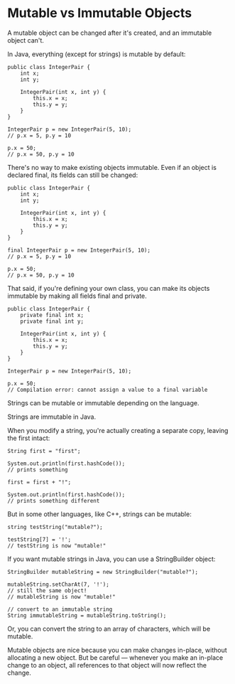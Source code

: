 # Mutable vs Immutable Objects

A mutable object can be changed after it's created, and an immutable object can't.

In Java, everything (except for strings) is mutable by default:

```
public class IntegerPair {
    int x;
    int y;

    IntegerPair(int x, int y) {
        this.x = x;
        this.y = y;
    }
}

IntegerPair p = new IntegerPair(5, 10);
// p.x = 5, p.y = 10

p.x = 50;
// p.x = 50, p.y = 10
```

There's no way to make existing objects immutable. Even if an object is declared final, its fields 
can still be changed:

```
public class IntegerPair {
    int x;
    int y;

    IntegerPair(int x, int y) {
        this.x = x;
        this.y = y;
    }
}

final IntegerPair p = new IntegerPair(5, 10);
// p.x = 5, p.y = 10

p.x = 50;
// p.x = 50, p.y = 10
```

That said, if you're defining your own class, you can make its objects immutable by making all 
fields final and private.

```
public class IntegerPair {
    private final int x;
    private final int y;

    IntegerPair(int x, int y) {
        this.x = x;
        this.y = y;
    }
}

IntegerPair p = new IntegerPair(5, 10);

p.x = 50;
// Compilation error: cannot assign a value to a final variable
```

Strings can be mutable or immutable depending on the language.

Strings are immutable in Java.

When you modify a string, you're actually creating a separate copy, leaving the first intact:

```
String first = "first";

System.out.println(first.hashCode());
// prints something

first = first + "!";

System.out.println(first.hashCode());
// prints something different
```

But in some other languages, like C++, strings can be mutable:

```
string testString("mutable?");

testString[7] = '!';
// testString is now "mutable!"
```

If you want mutable strings in Java, you can use a StringBuilder object:

```
StringBuilder mutableString = new StringBuilder("mutable?");

mutableString.setCharAt(7, '!');
// still the same object!
// mutableString is now "mutable!"

// convert to an immutable string
String immutableString = mutableString.toString();
```

Or, you can convert the string to an array of characters, which will be mutable.

Mutable objects are nice because you can make changes in-place, without allocating a new object. 
But be careful — whenever you make an in-place change to an object, all references to that object 
will now reflect the change.

 